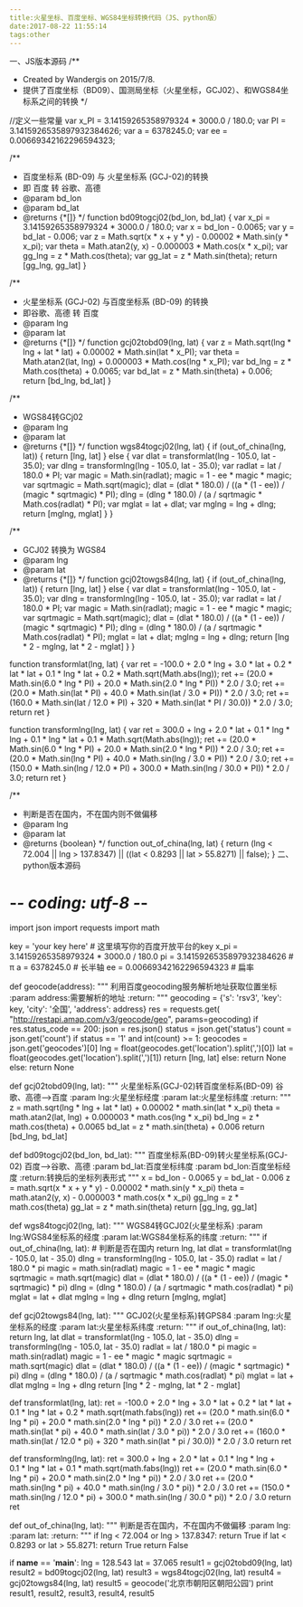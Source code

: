 ```yaml
---
title:火星坐标、百度坐标、WGS84坐标转换代码（JS、python版）
date:2017-08-22 11:55:14
tags:other
---
```



一、JS版本源码
/**
 * Created by Wandergis on 2015/7/8.
 * 提供了百度坐标（BD09）、国测局坐标（火星坐标，GCJ02）、和WGS84坐标系之间的转换
 */

//定义一些常量
var x_PI = 3.14159265358979324 * 3000.0 / 180.0;
var PI = 3.1415926535897932384626;
var a = 6378245.0;
var ee = 0.00669342162296594323;

/**
 * 百度坐标系 (BD-09) 与 火星坐标系 (GCJ-02)的转换
 * 即 百度 转 谷歌、高德
 * @param bd_lon
 * @param bd_lat
 * @returns {*[]}
 */
function bd09togcj02(bd_lon, bd_lat) {
    var x_pi = 3.14159265358979324 * 3000.0 / 180.0;
    var x = bd_lon - 0.0065;
    var y = bd_lat - 0.006;
    var z = Math.sqrt(x * x + y * y) - 0.00002 * Math.sin(y * x_pi);
    var theta = Math.atan2(y, x) - 0.000003 * Math.cos(x * x_pi);
    var gg_lng = z * Math.cos(theta);
    var gg_lat = z * Math.sin(theta);
    return [gg_lng, gg_lat]
}

/**
 * 火星坐标系 (GCJ-02) 与百度坐标系 (BD-09) 的转换
 * 即谷歌、高德 转 百度
 * @param lng
 * @param lat
 * @returns {*[]}
 */
function gcj02tobd09(lng, lat) {
    var z = Math.sqrt(lng * lng + lat * lat) + 0.00002 * Math.sin(lat * x_PI);
    var theta = Math.atan2(lat, lng) + 0.000003 * Math.cos(lng * x_PI);
    var bd_lng = z * Math.cos(theta) + 0.0065;
    var bd_lat = z * Math.sin(theta) + 0.006;
    return [bd_lng, bd_lat]
}

/**
 * WGS84转GCj02
 * @param lng
 * @param lat
 * @returns {*[]}
 */
function wgs84togcj02(lng, lat) {
    if (out_of_china(lng, lat)) {
        return [lng, lat]
    }
    else {
        var dlat = transformlat(lng - 105.0, lat - 35.0);
        var dlng = transformlng(lng - 105.0, lat - 35.0);
        var radlat = lat / 180.0 * PI;
        var magic = Math.sin(radlat);
        magic = 1 - ee * magic * magic;
        var sqrtmagic = Math.sqrt(magic);
        dlat = (dlat * 180.0) / ((a * (1 - ee)) / (magic * sqrtmagic) * PI);
        dlng = (dlng * 180.0) / (a / sqrtmagic * Math.cos(radlat) * PI);
        var mglat = lat + dlat;
        var mglng = lng + dlng;
        return [mglng, mglat]
    }
}

/**
 * GCJ02 转换为 WGS84
 * @param lng
 * @param lat
 * @returns {*[]}
 */
function gcj02towgs84(lng, lat) {
    if (out_of_china(lng, lat)) {
        return [lng, lat]
    }
    else {
        var dlat = transformlat(lng - 105.0, lat - 35.0);
        var dlng = transformlng(lng - 105.0, lat - 35.0);
        var radlat = lat / 180.0 * PI;
        var magic = Math.sin(radlat);
        magic = 1 - ee * magic * magic;
        var sqrtmagic = Math.sqrt(magic);
        dlat = (dlat * 180.0) / ((a * (1 - ee)) / (magic * sqrtmagic) * PI);
        dlng = (dlng * 180.0) / (a / sqrtmagic * Math.cos(radlat) * PI);
        mglat = lat + dlat;
        mglng = lng + dlng;
        return [lng * 2 - mglng, lat * 2 - mglat]
    }
}

function transformlat(lng, lat) {
    var ret = -100.0 + 2.0 * lng + 3.0 * lat + 0.2 * lat * lat + 0.1 * lng * lat + 0.2 * Math.sqrt(Math.abs(lng));
    ret += (20.0 * Math.sin(6.0 * lng * PI) + 20.0 * Math.sin(2.0 * lng * PI)) * 2.0 / 3.0;
    ret += (20.0 * Math.sin(lat * PI) + 40.0 * Math.sin(lat / 3.0 * PI)) * 2.0 / 3.0;
    ret += (160.0 * Math.sin(lat / 12.0 * PI) + 320 * Math.sin(lat * PI / 30.0)) * 2.0 / 3.0;
    return ret
}

function transformlng(lng, lat) {
    var ret = 300.0 + lng + 2.0 * lat + 0.1 * lng * lng + 0.1 * lng * lat + 0.1 * Math.sqrt(Math.abs(lng));
    ret += (20.0 * Math.sin(6.0 * lng * PI) + 20.0 * Math.sin(2.0 * lng * PI)) * 2.0 / 3.0;
    ret += (20.0 * Math.sin(lng * PI) + 40.0 * Math.sin(lng / 3.0 * PI)) * 2.0 / 3.0;
    ret += (150.0 * Math.sin(lng / 12.0 * PI) + 300.0 * Math.sin(lng / 30.0 * PI)) * 2.0 / 3.0;
    return ret
}

/**
 * 判断是否在国内，不在国内则不做偏移
 * @param lng
 * @param lat
 * @returns {boolean}
 */
function out_of_china(lng, lat) {
    return (lng < 72.004 || lng > 137.8347) || ((lat < 0.8293 || lat > 55.8271) || false);
}
二、python版本源码
# -*- coding: utf-8 -*-
import json
import requests
import math

key = 'your key here'  # 这里填写你的百度开放平台的key
x_pi = 3.14159265358979324 * 3000.0 / 180.0
pi = 3.1415926535897932384626  # π
a = 6378245.0  # 长半轴
ee = 0.00669342162296594323  # 扁率


def geocode(address):
    """
    利用百度geocoding服务解析地址获取位置坐标
    :param address:需要解析的地址
    :return:
    """
    geocoding = {'s': 'rsv3',
                 'key': key,
                 'city': '全国',
                 'address': address}
    res = requests.get(
        "http://restapi.amap.com/v3/geocode/geo", params=geocoding)
    if res.status_code == 200:
        json = res.json()
        status = json.get('status')
        count = json.get('count')
        if status == '1' and int(count) >= 1:
            geocodes = json.get('geocodes')[0]
            lng = float(geocodes.get('location').split(',')[0])
            lat = float(geocodes.get('location').split(',')[1])
            return [lng, lat]
        else:
            return None
    else:
        return None


def gcj02tobd09(lng, lat):
    """
    火星坐标系(GCJ-02)转百度坐标系(BD-09)
    谷歌、高德——>百度
    :param lng:火星坐标经度
    :param lat:火星坐标纬度
    :return:
    """
    z = math.sqrt(lng * lng + lat * lat) + 0.00002 * math.sin(lat * x_pi)
    theta = math.atan2(lat, lng) + 0.000003 * math.cos(lng * x_pi)
    bd_lng = z * math.cos(theta) + 0.0065
    bd_lat = z * math.sin(theta) + 0.006
    return [bd_lng, bd_lat]


def bd09togcj02(bd_lon, bd_lat):
    """
    百度坐标系(BD-09)转火星坐标系(GCJ-02)
    百度——>谷歌、高德
    :param bd_lat:百度坐标纬度
    :param bd_lon:百度坐标经度
    :return:转换后的坐标列表形式
    """
    x = bd_lon - 0.0065
    y = bd_lat - 0.006
    z = math.sqrt(x * x + y * y) - 0.00002 * math.sin(y * x_pi)
    theta = math.atan2(y, x) - 0.000003 * math.cos(x * x_pi)
    gg_lng = z * math.cos(theta)
    gg_lat = z * math.sin(theta)
    return [gg_lng, gg_lat]


def wgs84togcj02(lng, lat):
    """
    WGS84转GCJ02(火星坐标系)
    :param lng:WGS84坐标系的经度
    :param lat:WGS84坐标系的纬度
    :return:
    """
    if out_of_china(lng, lat):  # 判断是否在国内
        return lng, lat
    dlat = transformlat(lng - 105.0, lat - 35.0)
    dlng = transformlng(lng - 105.0, lat - 35.0)
    radlat = lat / 180.0 * pi
    magic = math.sin(radlat)
    magic = 1 - ee * magic * magic
    sqrtmagic = math.sqrt(magic)
    dlat = (dlat * 180.0) / ((a * (1 - ee)) / (magic * sqrtmagic) * pi)
    dlng = (dlng * 180.0) / (a / sqrtmagic * math.cos(radlat) * pi)
    mglat = lat + dlat
    mglng = lng + dlng
    return [mglng, mglat]


def gcj02towgs84(lng, lat):
    """
    GCJ02(火星坐标系)转GPS84
    :param lng:火星坐标系的经度
    :param lat:火星坐标系纬度
    :return:
    """
    if out_of_china(lng, lat):
        return lng, lat
    dlat = transformlat(lng - 105.0, lat - 35.0)
    dlng = transformlng(lng - 105.0, lat - 35.0)
    radlat = lat / 180.0 * pi
    magic = math.sin(radlat)
    magic = 1 - ee * magic * magic
    sqrtmagic = math.sqrt(magic)
    dlat = (dlat * 180.0) / ((a * (1 - ee)) / (magic * sqrtmagic) * pi)
    dlng = (dlng * 180.0) / (a / sqrtmagic * math.cos(radlat) * pi)
    mglat = lat + dlat
    mglng = lng + dlng
    return [lng * 2 - mglng, lat * 2 - mglat]


def transformlat(lng, lat):
    ret = -100.0 + 2.0 * lng + 3.0 * lat + 0.2 * lat * lat + \
        0.1 * lng * lat + 0.2 * math.sqrt(math.fabs(lng))
    ret += (20.0 * math.sin(6.0 * lng * pi) + 20.0 *
            math.sin(2.0 * lng * pi)) * 2.0 / 3.0
    ret += (20.0 * math.sin(lat * pi) + 40.0 *
            math.sin(lat / 3.0 * pi)) * 2.0 / 3.0
    ret += (160.0 * math.sin(lat / 12.0 * pi) + 320 *
            math.sin(lat * pi / 30.0)) * 2.0 / 3.0
    return ret


def transformlng(lng, lat):
    ret = 300.0 + lng + 2.0 * lat + 0.1 * lng * lng + \
        0.1 * lng * lat + 0.1 * math.sqrt(math.fabs(lng))
    ret += (20.0 * math.sin(6.0 * lng * pi) + 20.0 *
            math.sin(2.0 * lng * pi)) * 2.0 / 3.0
    ret += (20.0 * math.sin(lng * pi) + 40.0 *
            math.sin(lng / 3.0 * pi)) * 2.0 / 3.0
    ret += (150.0 * math.sin(lng / 12.0 * pi) + 300.0 *
            math.sin(lng / 30.0 * pi)) * 2.0 / 3.0
    return ret


def out_of_china(lng, lat):
    """
    判断是否在国内，不在国内不做偏移
    :param lng:
    :param lat:
    :return:
    """
    if lng < 72.004 or lng > 137.8347:
        return True
    if lat < 0.8293 or lat > 55.8271:
        return True
    return False


if __name__ == '__main__':
    lng = 128.543
    lat = 37.065
    result1 = gcj02tobd09(lng, lat)
    result2 = bd09togcj02(lng, lat)
    result3 = wgs84togcj02(lng, lat)
    result4 = gcj02towgs84(lng, lat)
    result5 = geocode('北京市朝阳区朝阳公园')
    print result1, result2, result3, result4, result5
